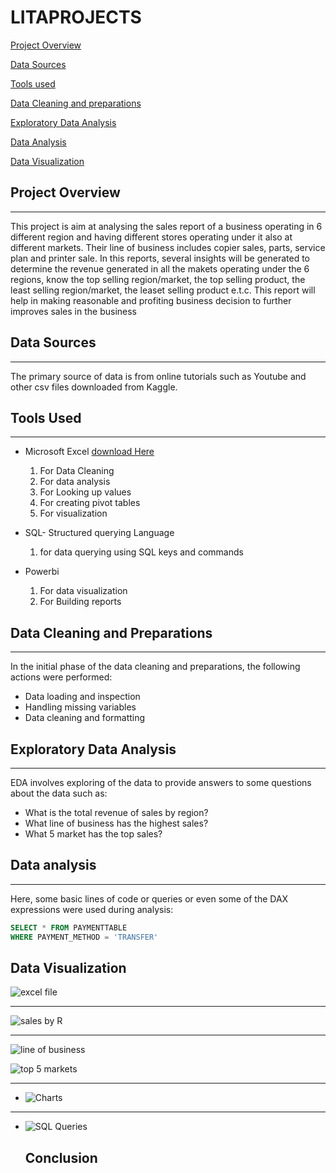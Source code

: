 # LITAPROJECTS

[Project Overview](#data-analysis)

[Data Sources](#data-sources)

[Tools used](#tools-used)

[Data Cleaning and preparations](data-cleaning-and-preparation)

[Exploratory Data Analysis](exploratory-data-analysis)

[Data Analysis](#data-analysis)

[Data Visualization](data-visualization)



## Project Overview
---
This project is aim at analysing the sales report of a business operating in 6 different region and having different stores operating under it also at different markets. Their line of business includes copier sales, parts, service plan and printer sale. In this reports, several insights will be generated to determine the revenue generated in all the makets operating under the 6 regions, know the top selling region/market, the top selling product, the least selling region/market, the leaset selling product e.t.c. This report will help in making reasonable and profiting business decision to further improves sales in the business

## Data Sources
---
The primary source of data is from online tutorials such as Youtube and other csv files downloaded from Kaggle.

## Tools Used
---
- Microsoft Excel [download Here](https://www.microsoft.com)
   1. For Data Cleaning 
   2. For data analysis 
   3. For Looking up values
   4. For creating pivot tables
   5. For visualization
      
- SQL- Structured querying Language
   1. for data querying using SQL keys and commands
  
- Powerbi
   1. For data visualization
   2. For Building reports

## Data Cleaning and Preparations
---
In the initial phase of the data cleaning and preparations, the following actions were performed:
- Data loading and inspection
- Handling missing variables
- Data cleaning and formatting

## Exploratory Data Analysis
---
 EDA involves exploring of the data to provide answers to some questions about the data such as:
 - What is the total revenue of sales by region?
 - What line of business has the highest sales?
 - What 5 market has the top sales? 

## Data analysis
---
Here, some basic lines of code or queries or even some of the DAX expressions were used during analysis:

```SQL
SELECT * FROM PAYMENTTABLE
WHERE PAYMENT_METHOD = 'TRANSFER'
```

## Data Visualization
![excel file](https://github.com/user-attachments/assets/1915a170-6966-4aaf-b8e4-7f07cf938d9e)

---

![sales by R](https://github.com/user-attachments/assets/949ec338-f05c-4725-a02f-d86c5ab219a9)

---
![line of business](https://github.com/user-attachments/assets/f6db6819-4581-4409-aaff-924317a96f9c)

![top 5 markets](https://github.com/user-attachments/assets/a78415ae-4165-4b34-8adb-db6be4b8770b)

---
- ![Charts](https://github.com/user-attachments/assets/c7c282a9-f803-4dac-bce0-55482dd11fe2)

---
- ![SQL Queries](https://github.com/user-attachments/assets/b021af7d-e847-4a80-9a80-9f50be183435)

  ## Conclusion
  
